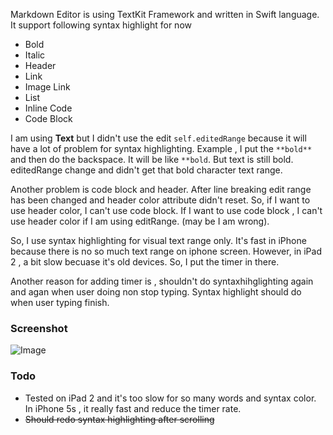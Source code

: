 Markdown Editor is using TextKit Framework and written in Swift language.
It support following syntax highlight for now

- Bold
- Italic
- Header
- Link
- Image Link
- List
- Inline Code
- Code Block

I am using **Text** but I didn't use the edit `self.editedRange` because it will have a lot of problem for syntax highlighting. Example , I put the `**bold**` and then do the backspace. It will be like `**bold`. But text is still bold. editedRange change and didn't get that bold character text range.

Another problem is code block and header. After line breaking edit range has been changed and header color attribute didn't reset. So, if I want to use header color, I can't use code block. If I want to use code block , I can't use header color if I am using editRange. (may be I am wrong).

So, I use syntax highlighting for visual text range only. It's fast in iPhone because there is no so much text range on iphone screen. However, in iPad 2 , a bit slow becuase it's old devices. So, I put the timer in there.

Another reason for adding timer is , shouldn't do syntaxhihglighting again and agan when user doing non stop typing. Syntax highlight should do when user typing finish.

### Screenshot

![Image](http://cl.ly/Y87e/Screen%20Shot%202014-10-21%20at%2012.39.32%20am.png)

### Todo

- Tested on iPad 2 and it's too slow for so many words and syntax color. In iPhone 5s , it really fast and reduce the timer rate. 
- ~~Should redo syntax highlighting after scrolling~~ 